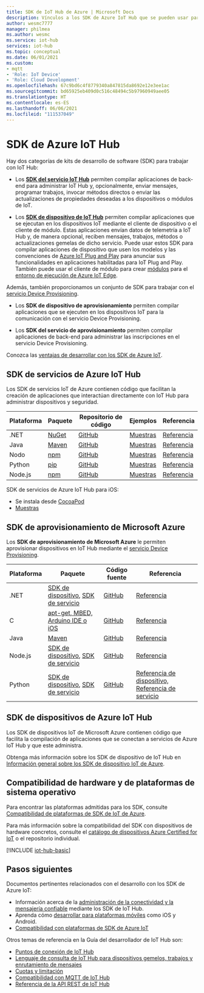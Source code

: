 ```yaml
---
title: SDK de IoT Hub de Azure | Microsoft Docs
description: Vínculos a los SDK de Azure IoT Hub que se pueden usar para compilar aplicaciones de dispositivo y aplicaciones de back-end.
author: wesmc7777
manager: philmea
ms.author: wesmc
ms.service: iot-hub
services: iot-hub
ms.topic: conceptual
ms.date: 06/01/2021
ms.custom:
- mqtt
- 'Role: IoT Device'
- 'Role: Cloud Development'
ms.openlocfilehash: 67c9bd6c4f8779340a847815da8692e12e3ee1ac
ms.sourcegitcommit: bd65925eb409d0c516c48494c5b97960949aee05
ms.translationtype: HT
ms.contentlocale: es-ES
ms.lasthandoff: 06/06/2021
ms.locfileid: "111537049"
---
```

# <a name="azure-iot-hub-sdks"></a>SDK de Azure IoT Hub

Hay dos categorías de kits de desarrollo de software (SDK) para trabajar con IoT Hub:

* Los [**SDK del servicio IoT Hub**](#azure-iot-hub-service-sdks) permiten compilar aplicaciones de back-end para administrar IoT Hub y, opcionalmente, enviar mensajes, programar trabajos, invocar métodos directos o enviar las actualizaciones de propiedades deseadas a los dispositivos o módulos de IoT.

* Los [**SDK de dispositivo de IoT Hub**](../iot-develop/about-iot-sdks.md) permiten compilar aplicaciones que se ejecutan en los dispositivos IoT mediante el cliente de dispositivo o el cliente de módulo. Estas aplicaciones envían datos de telemetría a IoT Hub y, de manera opcional, reciben mensajes, trabajos, métodos o actualizaciones gemelas de dicho servicio. Puede usar estos SDK para compilar aplicaciones de dispositivo que usen los modelos y las convenciones de [Azure IoT Plug and Play](../iot-pnp/overview-iot-plug-and-play.md) para anunciar sus funcionalidades en aplicaciones habilitadas para IoT Plug and Play. También puede usar el cliente de módulo para crear [módulos](../iot-edge/iot-edge-modules.md) para el [entorno de ejecución de Azure IoT Edge](../iot-edge/about-iot-edge.md).

Además, también proporcionamos un conjunto de SDK para trabajar con el [servicio Device Provisioning](../iot-dps/about-iot-dps.md).

* Los **SDK de dispositivo de aprovisionamiento** permiten compilar aplicaciones que se ejecuten en los dispositivos IoT para la comunicación con el servicio Device Provisioning.

* Los **SDK del servicio de aprovisionamiento** permiten compilar aplicaciones de back-end para administrar las inscripciones en el servicio Device Provisioning.

Conozca las [ventajas de desarrollar con los SDK de Azure IoT](https://azure.microsoft.com/blog/benefits-of-using-the-azure-iot-sdks-in-your-azure-iot-solution/).

## <a name="azure-iot-hub-service-sdks"></a>SDK de servicios de Azure IoT Hub

Los SDK de servicios IoT de Azure contienen código que facilitan la creación de aplicaciones que interactúan directamente con IoT Hub para administrar dispositivos y seguridad.

| Plataforma  | Paquete | Repositorio de código | Ejemplos |  Referencia |
|---|---|---|---|---|
| .NET | [NuGet](https://www.nuget.org/packages/Microsoft.Azure.Devices ) | [GitHub](https://github.com/Azure/azure-iot-sdk-csharp) | [Muestras](https://github.com/Azure-Samples/azure-iot-samples-csharp) | [Referencia](/dotnet/api/microsoft.azure.devices) |
| Java | [Maven](https://mvnrepository.com/artifact/com.microsoft.azure.sdk.iot/iot-service-client) | [GitHub](https://github.com/Azure/azure-iot-sdk-java) | [Muestras](https://github.com/Azure/azure-iot-sdk-java/tree/master/service/iot-service-samples/pnp-service-sample) | [Referencia](/java/api/com.microsoft.azure.sdk.iot.service) |
| Nodo | [npm](https://www.npmjs.com/package/azure-iothub) | [GitHub](https://github.com/Azure/azure-iot-sdk-node) | [Muestras](https://github.com/Azure/azure-iot-sdk-node/tree/master/service/samples) | [Referencia](/javascript/api/azure-iothub/) |
| Python | [pip](https://pypi.org/project/azure-iot-hub) | [GitHub](https://github.com/Azure/azure-iot-sdk-python) | [Muestras](https://github.com/Azure/azure-iot-sdk-python/tree/master/azure-iot-hub/samples) | [Referencia](/python/api/azure-iot-hub) |
| Node.js | [npm](https://www.npmjs.com/package/azure-iot-common) | [GitHub](https://github.com/Azure/azure-iot-sdk-node) | [Muestras](https://github.com/Azure/azure-iot-sdk-node/tree/master/service/samples/javascript) | [Referencia](/javascript/api/azure-iothub/) |

SDK de servicios de Azure IoT Hub para iOS:

* Se instala desde [CocoaPod](https://cocoapods.org/pods/AzureIoTHubServiceClient)
* [Muestras](https://github.com/Azure-Samples/azure-iot-samples-ios)

## <a name="microsoft-azure-provisioning-sdks"></a>SDK de aprovisionamiento de Microsoft Azure

Los **SDK de aprovisionamiento de Microsoft Azure** le permiten aprovisionar dispositivos en IoT Hub mediante el [servicio Device Provisioning](../iot-dps/about-iot-dps.md).

| Plataforma | Paquete | Código fuente | Referencia |
| -----|-----|-----|-----|
| .NET|[SDK de dispositivo](https://www.nuget.org/packages/Microsoft.Azure.Devices.Provisioning.Client/), [SDK de servicio](https://www.nuget.org/packages/Microsoft.Azure.Devices.Provisioning.Service/) |[GitHub](https://github.com/Azure/azure-iot-sdk-csharp/)|[Referencia](/dotnet/api/microsoft.azure.devices.provisioning.client) |
| C|[apt-get, MBED, Arduino IDE o iOS](https://github.com/Azure/azure-iot-sdk-c/blob/master/readme.md#packages-and-libraries)|[GitHub](https://github.com/Azure/azure-iot-sdk-c/blob/master/provisioning\_client)|[Referencia](/azure/iot-hub/iot-c-sdk-ref/) |
| Java|[Maven](https://github.com/Azure/azure-iot-sdk-java/blob/master/doc/java-devbox-setup.md#for-the-service-sdk)|[GitHub](https://github.com/Azure/azure-iot-sdk-java/blob/master/provisioning)|[Referencia](/java/api/com.microsoft.azure.sdk.iot.provisioning.device) |
| Node.js|[SDK de dispositivo](https://badge.fury.io/js/azure-iot-provisioning-device), [SDK de servicio](https://badge.fury.io/js/azure-iot-provisioning-service) |[GitHub](https://github.com/Azure/azure-iot-sdk-node/tree/master/provisioning)|[Referencia](/javascript/api/overview/azure/iothubdeviceprovisioning) |
| Python|[SDK de dispositivo](https://pypi.org/project/azure-iot-device/), [SDK de servicio](https://pypi.org/project/azure-iothub-provisioningserviceclient/)|[GitHub](https://github.com/Azure/azure-iot-sdk-python)|[Referencia de dispositivo,](/python/api/azure-iot-device/azure.iot.device.provisioningdeviceclient) [Referencia de servicio](/python/api/azure-mgmt-iothubprovisioningservices) |

## <a name="azure-iot-hub-device-sdks"></a>SDK de dispositivos de Azure IoT Hub

Los SDK de dispositivos IoT de Microsoft Azure contienen código que facilita la compilación de aplicaciones que se conectan a servicios de Azure IoT Hub y que este administra.

Obtenga más información sobre los SDK de dispositivo de IoT Hub en [Información general sobre los SDK de dispositivo IoT de Azure](../iot-develop/about-iot-sdks.md).

## <a name="os-platform-and-hardware-compatibility"></a>Compatibilidad de hardware y de plataformas de sistema operativo

Para encontrar las plataformas admitidas para los SDK, consulte [Compatibilidad de plataformas de SDK de IoT de Azure](iot-hub-device-sdk-platform-support.md).

Para más información sobre la compatibilidad del SDK con dispositivos de hardware concretos, consulte el [catálogo de dispositivos Azure Certified for IoT](https://devicecatalog.azure.com/) o el repositorio individual.

[!INCLUDE [iot-hub-basic](../../includes/iot-hub-basic-partial.md)]

## <a name="next-steps"></a>Pasos siguientes

Documentos pertinentes relacionados con el desarrollo con los SDK de Azure IoT:

* Información acerca de la [administración de la conectividad y la mensajería confiable](iot-hub-reliability-features-in-sdks.md) mediante los SDK de IoT Hub.
* Aprenda cómo [desarrollar para plataformas móviles](iot-hub-how-to-develop-for-mobile-devices.md) como iOS y Android.
* [Compatibilidad con plataformas de SDK de Azure IoT](iot-hub-device-sdk-platform-support.md)

Otros temas de referencia en la Guía del desarrollador de IoT Hub son:

* [Puntos de conexión de IoT Hub](iot-hub-devguide-endpoints.md)
* [Lenguaje de consulta de IoT Hub para dispositivos gemelos, trabajos y enrutamiento de mensajes](iot-hub-devguide-query-language.md)
* [Cuotas y limitación](iot-hub-devguide-quotas-throttling.md)
* [Compatibilidad con MQTT de IoT Hub](iot-hub-mqtt-support.md)
* [Referencia de la API REST de IoT Hub](/rest/api/iothub/)
